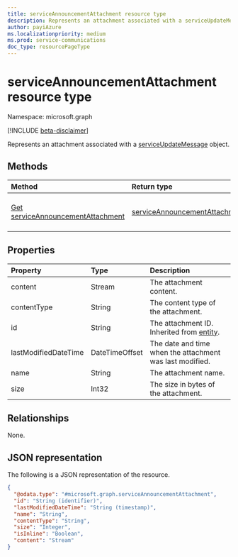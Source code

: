 ```yaml
---
title: serviceAnnouncementAttachment resource type
description: Represents an attachment associated with a serviceUpdateMessage object.
author: payiAzure
ms.localizationpriority: medium
ms.prod: service-communications
doc_type: resourcePageType
---
```


# serviceAnnouncementAttachment resource type

Namespace: microsoft.graph

[!INCLUDE [beta-disclaimer](../../includes/beta-disclaimer.md)]

Represents an attachment associated with a [serviceUpdateMessage](../resources/serviceupdatemessage.md) object.

## Methods

| Method                                                                           | Return type                                                                    | Description                                                                                                                       |
| :------------------------------------------------------------------------------- | :----------------------------------------------------------------------------- | :-------------------------------------------------------------------------------------------------------------------------------- |
| [Get serviceAnnouncementAttachment](../api/serviceannouncementattachment-get.md) | [serviceAnnouncementAttachment](../resources/serviceannouncementattachment.md) | Read the properties and relationships of a [serviceAnnouncementAttachment](../resources/serviceannouncementattachment.md) object. |

## Properties

| Property             | Type           | Description                                                         |
| :------------------- | :------------- | :------------------------------------------------------------------ |
| content              | Stream         | The attachment content.                                             |
| contentType          | String         | The content type of the attachment.                                 |
| id                   | String         | The attachment ID. Inherited from [entity](../resources/entity.md). |
| lastModifiedDateTime | DateTimeOffset | The date and time when the attachment was last modified.            |
| name                 | String         | The attachment name.                                                |
| size                 | Int32          | The size in bytes of the attachment.                                |

## Relationships

None.

## JSON representation

The following is a JSON representation of the resource.

<!-- {
  "blockType": "resource",
  "keyProperty": "id",
  "@odata.type": "microsoft.graph.serviceAnnouncementAttachment",
  "baseType": "microsoft.graph.attachment",
  "openType": false
}
-->

```json
{
  "@odata.type": "#microsoft.graph.serviceAnnouncementAttachment",
  "id": "String (identifier)",
  "lastModifiedDateTime": "String (timestamp)",
  "name": "String",
  "contentType": "String",
  "size": "Integer",
  "isInline": "Boolean",
  "content": "Stream"
}
```
